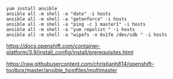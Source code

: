 ```
yum install ansible
ansible all -m shell -a "date" -i hosts
ansible all -m shell -a "getenforce" -i hosts
ansible all -m shell -a "ping -c 1 master1" -i hosts
ansible all -m shell -a "yum repolist " -i hosts
ansible all -m shell -a "wipefs -o 0x1fe /dev/sdb " -i hosts
```
https://docs.openshift.com/container-platform/3.9/install_config/install/prerequisites.html

https://raw.githubusercontent.com/christianh814/openshift-toolbox/master/ansible_hostfiles/multimaster

